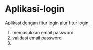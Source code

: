 # Aplikasi-login
Aplikasi dengan fitur login
 alur fitur login
 1. memasukkan email password
 2. validasi email password
 3. 
